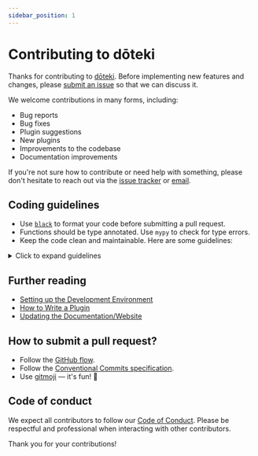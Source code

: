 ```yaml
---
sidebar_position: 1
---
```


# Contributing to dōteki

Thanks for contributing to [dōteki](https://github.com/welpo/doteki). Before implementing new features and changes, please [submit an issue](https://github.com/welpo/doteki/issues/new) so that we can discuss it.

We welcome contributions in many forms, including:

- Bug reports
- Bug fixes
- Plugin suggestions
- New plugins
- Improvements to the codebase
- Documentation improvements

If you're not sure how to contribute or need help with something, please don't hesitate to reach out via the [issue tracker](https://github.com/welpo/doteki/issues) or [email](mailto:osc@osc.garden?subject=[GitHub]%20dōteki).

## Coding guidelines

- Use [`black`](https://github.com/psf/black) to format your code before submitting a pull request.
- Functions should be type annotated. Use `mypy` to check for type errors.
- Keep the code clean and maintainable. Here are some guidelines:

<details>
  <summary>Click to expand guidelines</summary>

1. **Test coverage**: Ensure comprehensive code coverage and keep tests readable. 80% coverage is the minimum; 100% is nice to have.

2. **Short, focused functions**: Keep functions brief and adhere to a single responsibility. Minimise arguments and make function signatures intuitive.

3. **Descriptive naming**: Use unambiguous names to clarify function and variable purpose.

4. **Consistent level**: Maintain one level of abstraction or focus within functions.

5. **DRY**: Don't Repeat Yourself; abstract repeated code into functions.

6. **Error handling**: Use logging and provide clear, actionable error messages.

7. **Minimal comments**: Keep code self-explanatory. Explain the why, not the how.

8. **Early returns**: Avoid deep nesting.

</details>

## Further reading

- [Setting up the Development Environment](/docs/developer-guide/)
- [How to Write a Plugin](/docs/developer-guide/plugin-standard/)
- [Updating the Documentation/Website](/docs/developer-guide/website/)

## How to submit a pull request?

- Follow the [GitHub flow](https://guides.github.com/introduction/flow/).
- Follow the [Conventional Commits specification](https://www.conventionalcommits.org/).
- Use [gitmoji](https://gitmoji.dev/) — it's fun! 🫶

## Code of conduct

We expect all contributors to follow our [Code of Conduct](https://github.com/welpo/doteki/blob/main/CODE_OF_CONDUCT.md). Please be respectful and professional when interacting with other contributors.

Thank you for your contributions!
